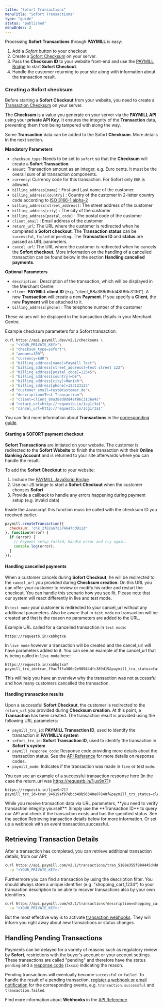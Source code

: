 ```yaml
---
title: "Sofort Transactions"
menuTitle: "Sofort Transactions"
type: "guide"
status: "published"
menuOrder: 2
---
```


Processing **Sofort Transactions** through **PAYMILL** is easy:

1. Add a *Sofort* button to your checkout
2. Create a [Sofort Checksum](#creating-a-sofort-checksum) on your server.
3. Pass the **Checksum ID** to your website front-end and use the [PAYMILL Bridge](https://developers.paymill.com/guides/reference/bridge) to start **Sofort Checkout**.
4. Handle the customer returning to your site along with information about the transaction result.

### Creating a Sofort checksum

Before starting a **Sofort Checkout** from your website, you need to create a [Transaction Checksum](https://developers.paymill.com/API/#checksums) on your server.

The **Checksum** is a value you generate on your server via the **PAYMILL API** using your **private API Key**. It ensures the integrity of the **Transaction** data, preventing them from being tampered with along the way.

Some **Transaction** data can be added to the Sofort **Checksum**. More details in the next section.

**Mandatory Parameters**

- `checksum_type`: Needs to be set to `sofort` so that the **Checksum** will create a **Sofort Transaction**.
- `amount`: Transaction amount as an integer, e.g. Euro cents. It must be the overall sum of all transaction components.
- `currency`: Currency code for this transaction. For Sofort only `EUR` is allowed.
- `billing_address[name]` : First and Last name of the customer.
- `billing_address[country]` : Country of the customer in 2-letter country code according to [ISO 3166-1 alpha-2](https://en.wikipedia.org/wiki/ISO_3166-1_alpha-2)
- `billing_address[street_address]`: The street address of the customer
- `billing_address[city]` : The city of the customer
- `billing_address[postal_code]` : The postal code of the customer
- `client_email` : Email address of the customer
- `return_url`: The URL where the customer is redirected when he completed a **Sofort checkout**. The **Transaction status** can be `successful`, `failed` or `pending`. The **Transaction ID** and **status** are passed as URL parameters.
- `cancel_url`: The URL where the customer is redirected when he cancels the **Sofort checkout**. More information on the handling of a cancelled transaction can be found below in the section **Handling cancelled payments**.


**Optional Parameters**

- `description` : Description of the transaction, which will be displayed in the Merchant Centre
- `client`: **PAYMILL client ID** (e.g. "client_88a388d9dd48f86c3136"). A new **Transaction** will create a new **Payment**. If you specify a **Client**, the new **Payment** will be attached to it.
- `billing_address[phone]` : The telephone number of the customer

These values will be displayed in the transaction details in your Merchant Centre.

Example checksum parameters for a Sofort transaction:

```bash
curl https://api.paymill.dev/v2.1/checksums \
  -u "<YOUR_PRIVATE_KEY>"\
  -d "checksum_type=sofort"\
  -d "amount=100"\
  -d "currency=EUR"\
  -d "billing_address[name]=Paymill Test"\
  -d "billing_address[street_address]=Test street 123"\
  -d "billing_address[postal_code]=12345"\
  -d "billing_address[country]=DE"\
  -d "billing_address[city]=Munich"\
  -d "billing_address[phone]=123123123"
  -d "customer_email=test@customer.de"\
  -d "description=Test Transaction"\
  -d "client=client_88a388d9dd48f86c3136a4s"
  -d "return_url=http://requestb.in/1cg1r3a1"\
  -d "cancel_url=http://requestb.in/1cg1r3a1"
```

You can find more information about **Transactions** in the [corresponding guide](/guides/reference/transactions.html).

#### Starting a SOFORT payment checkout

**Sofort Transactions** are initiated on your website. The customer is redirected to the **Sofort Website** to finish the transaction with their **Online Banking Account** and is returned to your site afterwards where you can handle the result.

To add the **Sofort Checkout** to your website:

1. Include the [PAYMILL JavaScrip Bridge](https://developers.paymill.com/guides/reference/bridge)
2. Use our JS bridge to start a **Sofort Checkout** when the customer chooses **Sofort**
3. Provide a callback to handle any errors happening during payment setup (e.g. invalid data)

Inside the Javascript this function muss be called with the checksum ID you received earlier.

```javascript
paymill.createTransaction({
  checksum: 'chk_2f82a672574647cd911d'
}, function(error) {
  if (error) {
    // Payment setup failed, handle error and try again.
    console.log(error);
  }
});
```

#### Handling cancelled payments

When a customer cancels during **Sofort Checkout**, he will be redirected to the `cancel_url` you provided during **Checksum creation**. On this URL you can offer your customer to review or modify his order and restart the checkout. You can handle this scenario how you see fit. Please note that our system will react differently in live and test mode.

In `test mode` your customer is redirected to your cancel_url without any additional parameters. Also be aware that in `test mode` no transaction will be created and that is the reason no parameters are added to the URL.

Example URL called for a cancelled transaction in `test mode`:

```http
https://requestb.in/xabkgtxa
```

In `live mode` however a transaction will be created and the cancel_url will have parameters added to it.
You can see an example of the cancel_url that is being called in `live mode` here:

```http
https://requestb.in/xabkgtxa?paymill_trx_id=tran_f9ac7ffa300d2e98944dfc389d19&paymill_trx_status=failed&paymill_response_code=50700&paymill_mode=live
```

This will help you have an overview why the transaction was not successful and how many customers cancelled the transaction.

#### Handling transaction results

Upon a successful **Sofort Checkout**, the customer is redirected to the `return_url` you provided during **Checksum creation**. At this point, a **Transaction** has been created. The transaction result is provided using the following URL parameters:

- `paymill_trx_id`: **PAYMILL Transaction ID**, used to identify the transaction in **PAYMILL's system**
- `sofort_trx_id`: **Sofort Transaction ID**, used to identify the transaction in **Sofort's system**
- `paymill_response_code`: Response code providing more details about the transaction status. See the [API Reference](https://developers.paymill.com/API/#response-codes) for more details on response codes.
- `paymill_mode`: Indicates if the transaction was made in `live` or test `mode`.

You can see an example of a successful transaction response here (in the case the return_url was https://requestb.in/1jux9n71):

```http
https://requestb.in/1jux9n71?paymill_trx_id=tran_94619af97ebcb49b56340e07848f&paymill_trx_status=closed&paymill_response_code=20000&paymill_mode=test
```

<p class="important">
While you receive transaction data via URL parameters, **you need to verify transaction integrity yourself**. Simply use the **Transaction ID** to query our API and check if the transaction exists and has the specified status. See the section Retrieving transaction details below for more information. Or set up a webhook with an event transaction.successful.
</p>


## Retrieving Transaction Details

After a transaction has completed, you can retrieve additional transaction details, from our API:

```bash
curl https://api.paymill.com/v2.1/transactions/tran_5188e355f984445d4b66a45c43fa \
  -u "<YOUR_PRIVATE_KEY>:"
```

Furthermore you can find a transaction by using the description filter. You should always store a unique identifier (e.g. "shopping_cart_1234") to your transaction description to be able to recover transactions also by your own identifiers.

```bash
curl https://api.paymill.com/v2.1/transactions?description=shopping_cart_1234 \
  -u "<YOUR_PRIVATE_KEY>:"
```

But the most effective way is to activate [transaction webhooks](https://developers.paymill.com/API/#webhooks). They will inform you right away about new transactions or status changes.

## Handling Pending Transactions

Payments can be delayed for a variety of reasons such as regulatory review by **Sofort**, restrictions with the buyer's account or your account settings. These transactions are called "pending" and therefore have the status `pending` and a [response code](https://developers.paymill.com/API/#response-codes) (`3xxxx`) indicating the reason.

Pending transactions will eventually become `successful` or `failed`. To handle the result of a pending transaction, [register a webhook or email notification](https://developers.paymill.com/API/#webhooks) for the corresponding events, e.g. `transaction.successful` and `transaction.failed`.

Find more information about **Webhooks** in the [API Reference](https://developers.paymill.com/API/#webhooks).
